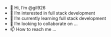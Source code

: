 - 👋 Hi, I’m @gil926
- 👀 I’m interested in full stack development
- 🌱 I’m currently learning full stack development
- 💞️ I’m looking to collaborate on ...
- 📫 How to reach me ...

<!---
gil926/gil926 is a ✨ special ✨ repository because its `README.md` (this file) appears on your GitHub profile.
You can click the Preview link to take a look at your changes.
--->
